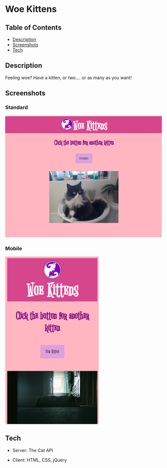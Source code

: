 # Woe Kittens


## Table of Contents

  - [Description](#description)
  - [Screenshots](#screenshots)
  - [Tech](#tech)



## Description
Feeling woe? Have a kitten, or two.... or as many as you want!

## Screenshots
### Standard
![Standard](/Screenshots/Standard.png)

### Mobile
![Mobile](/Screenshots/Mobile.png)


## Tech

- Server: The Cat API

- Client: HTML, CSS, jQuery
